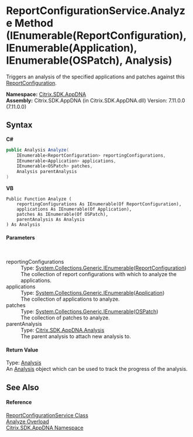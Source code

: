 # ReportConfigurationService.Analyze Method (IEnumerable(ReportConfiguration), IEnumerable(Application), IEnumerable(OSPatch), Analysis)
 

Triggers an analysis of the specified applications and patches against this <a href="65f3ee4f-5129-5083-b4da-0f1e23fc3784">ReportConfiguration</a>.

**Namespace:**&nbsp;[Citrix.SDK.AppDNA](index.md)<br />**Assembly:**&nbsp;Citrix.SDK.AppDNA (in Citrix.SDK.AppDNA.dll) Version: 7.11.0.0 (7.11.0.0)

## Syntax

**C#**
```csharp
public Analysis Analyze(
	IEnumerable<ReportConfiguration> reportingConfigurations,
	IEnumerable<Application> applications,
	IEnumerable<OSPatch> patches,
	Analysis parentAnalysis
)
```

**VB**
```vbnet
Public Function Analyze ( 
	reportingConfigurations As IEnumerable(Of ReportConfiguration),
	applications As IEnumerable(Of Application),
	patches As IEnumerable(Of OSPatch),
	parentAnalysis As Analysis
) As Analysis
```


#### Parameters
&nbsp;<dl><dt>reportingConfigurations</dt><dd>Type: <a href="http://msdn2.microsoft.com/en-us/library/9eekhta0" target="_blank">System.Collections.Generic.IEnumerable</a>(<a href="65f3ee4f-5129-5083-b4da-0f1e23fc3784">ReportConfiguration</a>)<br />The collection of report configurations with which to analyze the applications.</dd><dt>applications</dt><dd>Type: <a href="http://msdn2.microsoft.com/en-us/library/9eekhta0" target="_blank">System.Collections.Generic.IEnumerable</a>(<a href="1779bfff-4b29-0f26-8a09-10acdd530bbc">Application</a>)<br />The collection of applications to analyze.</dd><dt>patches</dt><dd>Type: <a href="http://msdn2.microsoft.com/en-us/library/9eekhta0" target="_blank">System.Collections.Generic.IEnumerable</a>(<a href="6de88f79-6b85-89ef-f00d-eb14e51bd1af">OSPatch</a>)<br />The collection of patches to analyze.</dd><dt>parentAnalysis</dt><dd>Type: <a href="7a7a7e37-0130-ea5c-9e7f-0fc355ebe76e">Citrix.SDK.AppDNA.Analysis</a><br />The parent analysis to attach new analysis to.</dd></dl>

#### Return Value
Type: <a href="7a7a7e37-0130-ea5c-9e7f-0fc355ebe76e">Analysis</a><br />An <a href="7a7a7e37-0130-ea5c-9e7f-0fc355ebe76e">Analysis</a> object which can be used to track the progress of the analysis.

## See Also


#### Reference
<a href="1d24c8d7-633d-8fcb-0e0a-e524dc26c7b3">ReportConfigurationService Class</a><br /><a href="a311a91c-9d40-aa82-9043-b9d62fbfab81">Analyze Overload</a><br /><a href="fe2d265b-410b-8b11-1eb4-a790e0b062bf">Citrix.SDK.AppDNA Namespace</a><br />